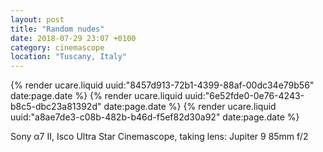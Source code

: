 ```yaml
---
layout: post
title: "Random nudes"
date: 2018-07-29 23:07 +0100
category: cinemascope
location: "Tuscany, Italy"
---
```


{% render ucare.liquid uuid:"8457d913-72b1-4399-88af-00dc34e79b56" date:page.date %}
{% render ucare.liquid uuid:"6e52fde0-0e76-4243-b8c5-dbc23a81392d" date:page.date %}
{% render ucare.liquid uuid:"a8ae7de3-c08b-482b-b46d-f5ef82d30a92" date:page.date %}

Sony α7 II, Isco Ultra Star Cinemascope, taking lens: Jupiter 9 85mm f/2